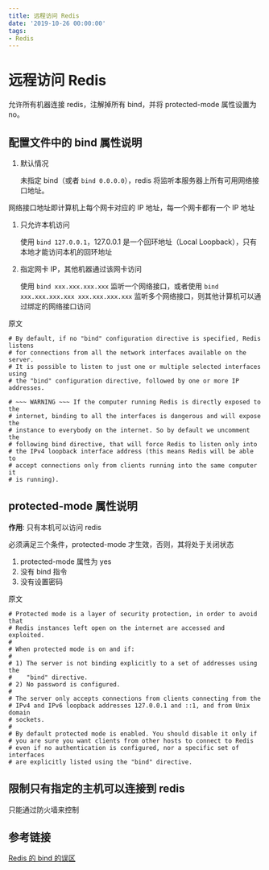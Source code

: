 ```yaml
---
title: 远程访问 Redis
date: '2019-10-26 00:00:00'
tags:
- Redis
---
```


# 远程访问 Redis

允许所有机器连接 redis，注解掉所有 bind，并将 protected-mode 属性设置为 no。

## 配置文件中的 bind 属性说明

1. 默认情况

   未指定 bind（或者 `bind 0.0.0.0`），redis 将监听本服务器上所有可用网络接口地址。

网络接口地址即计算机上每个网卡对应的 IP 地址，每一个网卡都有一个 IP 地址

1. 只允许本机访问

   使用 `bind 127.0.0.1`，127.0.0.1 是一个回环地址（Local Loopback），只有本地才能访问本机的回环地址

2. 指定网卡 IP，其他机器通过该网卡访问

   使用 `bind xxx.xxx.xxx.xxx` 监听一个网络接口，或者使用 `bind xxx.xxx.xxx.xxx xxx.xxx.xxx.xxx` 监听多个网络接口，则其他计算机可以通过绑定的网络接口访问

原文

```shell
# By default, if no "bind" configuration directive is specified, Redis listens
# for connections from all the network interfaces available on the server.
# It is possible to listen to just one or multiple selected interfaces using
# the "bind" configuration directive, followed by one or more IP addresses.

# ~~~ WARNING ~~~ If the computer running Redis is directly exposed to the
# internet, binding to all the interfaces is dangerous and will expose the
# instance to everybody on the internet. So by default we uncomment the
# following bind directive, that will force Redis to listen only into
# the IPv4 loopback interface address (this means Redis will be able to
# accept connections only from clients running into the same computer it
# is running).
```

## protected-mode 属性说明

**作用**: 只有本机可以访问 redis

必须满足三个条件，protected-mode 才生效，否则，其将处于关闭状态

1. protected-mode 属性为 yes
2. 没有 bind 指令
3. 没有设置密码

原文

```shell
# Protected mode is a layer of security protection, in order to avoid that
# Redis instances left open on the internet are accessed and exploited.
#
# When protected mode is on and if:
#
# 1) The server is not binding explicitly to a set of addresses using the
#    "bind" directive.
# 2) No password is configured.
#
# The server only accepts connections from clients connecting from the
# IPv4 and IPv6 loopback addresses 127.0.0.1 and ::1, and from Unix domain
# sockets.
#
# By default protected mode is enabled. You should disable it only if
# you are sure you want clients from other hosts to connect to Redis
# even if no authentication is configured, nor a specific set of interfaces
# are explicitly listed using the "bind" directive.
```

## 限制只有指定的主机可以连接到 redis

只能通过防火墙来控制

## 参考链接

[Redis 的 bind 的误区](https://blog.csdn.net/cw_hello1/article/details/83444013)
